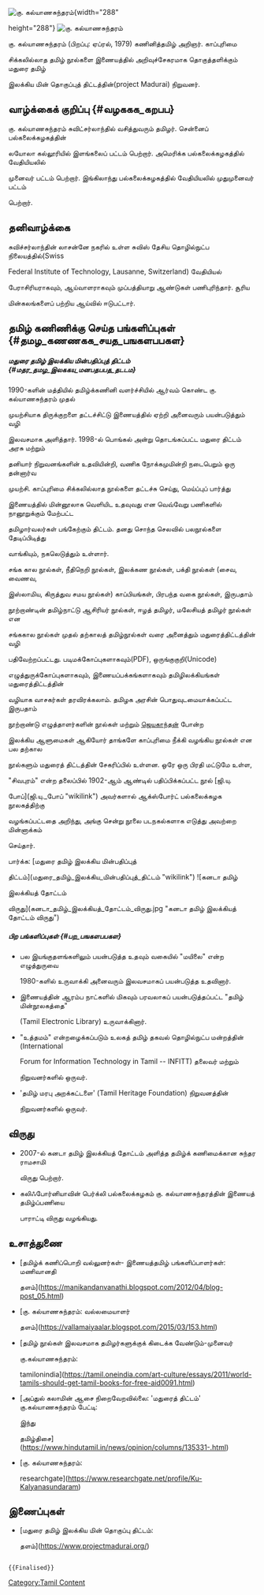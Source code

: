 ![கு. கல்யாணசுந்தரம்](கு._கல்யாணசுந்தரம்.png "கு. கல்யாணசுந்தரம்"){width="288"
height="288"} ![கு. கல்யாணசுந்தரம்](கு._கல்யாணசுந்தரம்1.png "கு. கல்யாணசுந்தரம்")
கு. கல்யாணசுந்தரம் (பிறப்பு: ஏப்ரல், 1979) கணினித்தமிழ் அறிஞர். காப்புரிமை
சிக்கலில்லாத தமிழ் நூல்களை இணையத்தில் அறிவுச்சேகரமாக தொகுத்தளிக்கும் மதுரை தமிழ்
இலக்கிய மின் தொகுப்புத் திட்டத்தின்(project Madurai) நிறுவனர்.

## வாழ்க்கைக் குறிப்பு {#வழககக_கறபப}

கு. கல்யாணசுந்தரம் சுவிட்சர்லாந்தில் வசித்துவரும் தமிழர். சென்னைப் பல்கலைக்கழகத்தின்
லயோலா கல்லூரியில் இளங்கலைப் பட்டம் பெற்றார். அமெரிக்க பல்கலைக்கழகத்தில் வேதியியலில்
முனைவர் பட்டம் பெற்றார். இங்கிலாந்து பல்கலைக்கழகத்தில் வேதியியலில் முதுமுனைவர் பட்டம்
பெற்றார்.

## தனிவாழ்க்கை

சுவிச்சர்லாந்தின் லாசன்னே நகரில் உள்ள சுவிஸ் தேசிய தொழில்நுட்ப நிலையத்தில்(Swiss
Federal Institute of Technology, Lausanne, Switzerland) வேதியியல்
பேராசிரியராகவும், ஆய்வாளராகவும் முப்பத்தியாறு ஆண்டுகள் பணிபுரிந்தார். சூரிய
மின்கலங்களைப் பற்றிய ஆய்வில் ஈடுபட்டார்.

## தமிழ் கணிணிக்கு செய்த பங்களிப்புகள் {#தமழ_கணணகக_சயத_பஙகளபபகள}

##### மதுரை தமிழ் இலக்கிய மின்பதிப்புத் திட்டம் {#மதர_தமழ_இலககய_மனபதபபத_தடடம}

1990-களின் மத்தியில் தமிழ்க்கணினி வளர்ச்சியில் ஆர்வம் கொண்ட கு. கல்யாணசுந்தரம் முதல்
முயற்சியாக திருக்குறளை தட்டச்சிட்டு இணையத்தில் ஏற்றி அனைவரும் பயன்படுத்தும் வழி
இலவசமாக அளித்தார். 1998-ல் பொங்கல் அன்று தொடங்கப்பட்ட மதுரை திட்டம் அரசு மற்றும்
தனியார் நிறுவனங்களின் உதவியின்றி, வணிக நோக்கமுமின்றி நடைபெறும் ஒரு தன்னார்வ
முயற்சி. காப்புரிமை சிக்கலில்லாத நூல்களை தட்டச்சு செய்து, மெய்ப்புப் பார்த்து
இணையத்தில் மின்னூலாக வெளியிட உதவுவது என வெவ்வேறு பணிகளில் நானூறுக்கும் மேற்பட்ட
தமிழார்வலர்கள் பங்கேற்கும் திட்டம். தனது சொந்த செலவில் பலநூல்களை தேடிப்பிடித்து
வாங்கியும், நகலெடுத்தும் உள்ளார்.

சங்க கால நூல்கள், நீதிநெறி நூல்கள், இலக்கண நூல்கள், பக்தி நூல்கள் (சைவ, வைணவ,
இஸ்லாமிய, கிருத்துவ சமய நூல்கள்) காப்பியங்கள், பிரபந்த வகை நூல்கள், இருபதாம்
நூற்றாண்டின் தமிழ்நாட்டு ஆசிரியர் நூல்கள், ஈழத் தமிழர், மலேசியத் தமிழர் நூல்கள் என
சங்ககால நூல்கள் முதல் தற்காலத் தமிழ்நூல்கள் வரை அனைத்தும் மதுரைத்திட்டத்தின் வழி
பதிவேற்றப்பட்டது. படிமக்கோப்புகளாகவும்(PDF), ஒருங்குகுறி(Unicode)
எழுத்துருக்கோப்புகளாகவும், இணையப்பக்கங்களாகவும் தமிழிலக்கியங்கள் மதுரைத்திட்டத்தின்
வழியாக வாசகர்கள் தரவிரக்கலாம். தமிழக அரசின் பொதுவுடமையாக்கப்பட்ட இருபதாம்
நூற்றாண்டு எழுத்தாளர்களின் நூல்கள் மற்றும் [ஜெயகாந்தன்](ஜெயகாந்தன் "wikilink") போன்ற
இலக்கிய ஆளுமைகள் ஆகியோர் தாங்களே காப்புரிமை நீக்கி வழங்கிய நூல்கள் என பல தற்கால
நூல்களும் மதுரைத் திட்டத்தின் சேகரிப்பில் உள்ளன. ஒரே ஒரு பிரதி மட்டுமே உள்ள,
"சிவபுரம்" என்ற தலைப்பில் 1902-ஆம் ஆண்டில் பதிப்பிக்கப்பட்ட நூல் [ஜி.யு.
போப்](ஜி.யு._போப் "wikilink") அவர்களால் ஆக்ஸ்போர்ட் பல்கலைக்கழக நூலகத்திற்கு
வழங்கப்பட்டதை அறிந்து, அங்கு சென்று நூலை படநகல்களாக எடுத்து அவற்றை மின்னாக்கம்
செய்தார்.

பார்க்க: [மதுரை தமிழ் இலக்கிய மின்பதிப்புத்
திட்டம்](மதுரை_தமிழ்_இலக்கிய_மின்பதிப்புத்_திட்டம் "wikilink") ![கனடா தமிழ்
இலக்கியத் தோட்டம்
விருது](கனடா_தமிழ்_இலக்கியத்_தோட்டம்_விருது.jpg "கனடா தமிழ் இலக்கியத் தோட்டம் விருது")

##### பிற பங்களிப்புகள் {#பற_பஙகளபபகள}

-   பல இயங்குதளங்களிலும் பயன்படுத்த உதவும் வகையில் "மயிலை" என்ற எழுத்துருவை
    1980-களில் உருவாக்கி அனைவரும் இலவசமாகப் பயன்படுத்த உதவினார்.
-   இணையத்தின் ஆரம்ப நாட்களில் மிகவும் பரவலாகப் பயன்படுத்தப்பட்ட "தமிழ் மின்நூலகத்தை"
    (Tamil Electronic Library) உருவாக்கினார்.
-   "உத்தமம்" என்றழைக்கப்படும் உலகத் தமிழ் தகவல் தொழில்நுட்ப மன்றத்தின் (International
    Forum for Information Technology in Tamil -- INFITT) தலைவர் மற்றும்
    நிறுவனர்களில் ஒருவர்.
-   'தமிழ் மரபு அறக்கட்டளை' (Tamil Heritage Foundation) நிறுவனத்தின்
    நிறுவனர்களில் ஒருவர்.

## விருது

-   2007-ல் கனடா தமிழ் இலக்கியத் தோட்டம் அளித்த தமிழ்க் கணிமைக்கான சுந்தர ராமசாமி
    விருது பெற்றார்.
-   கலிஃபோர்னியாவின் பெர்க்லி பல்கலைக்கழகம் கு. கல்யாணசுந்தரத்தின் இணையத் தமிழ்ப்பணியை
    பாராட்டி விருது வழங்கியது.

## உசாத்துணை

-   [தமிழ்க் கணிப்பொறி வல்லுனர்கள்- இணையத்தமிழ் பங்களிப்பாளர்கள்: மணிவானதி
    தளம்](https://manikandanvanathi.blogspot.com/2012/04/blog-post_05.html)
-   [கு. கல்யாணசுந்தரம்: வல்லமையாளர்
    தளம்](https://vallamaiyaalar.blogspot.com/2015/03/153.html)
-   [தமிழ் நூல்கள் இலவசமாக தமிழர்களுக்குக் கிடைக்க வேண்டும்-முனைவர்
    கு.கல்யாணசுந்தரம்:
    tamilonindia](https://tamil.oneindia.com/art-culture/essays/2011/world-tamils-should-get-tamil-books-for-free-aid0091.html)
-   [அப்துல் கலாமின் ஆசை நிறைவேறவில்லை: 'மதுரைத் திட்டம்' கு.கல்யாணசுந்தரம் பேட்டி:
    இந்து
    தமிழ்திசை](https://www.hindutamil.in/news/opinion/columns/135331-.html)
-   [கு. கல்யாணசுந்தரம்:
    researchgate](https://www.researchgate.net/profile/Ku-Kalyanasundaram)

## இணைப்புகள்

-   [மதுரை தமிழ் இலக்கிய மின் தொகுப்பு திட்டம்:
    தளம்](https://www.projectmadurai.org/)

```{=mediawiki}
{{Finalised}}
```
[Category:Tamil Content](Category:Tamil_Content "wikilink")
